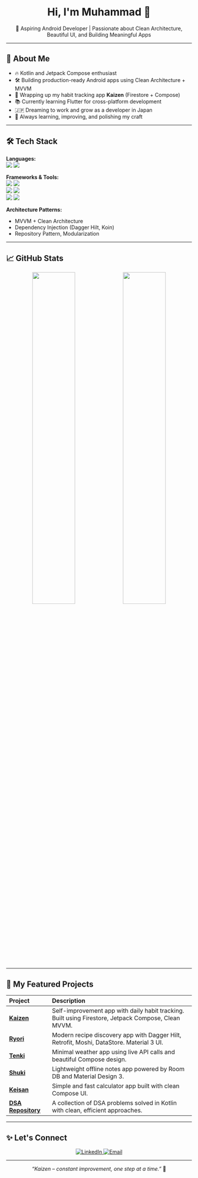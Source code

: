 <h1 align="center">Hi, I'm Muhammad 👋</h1>

<p align="center">
  🌸 Aspiring Android Developer | Passionate about Clean Architecture, Beautiful UI, and Building Meaningful Apps
</p>

---

## 🚀 About Me

- 🔥 Kotlin and Jetpack Compose enthusiast
- 🛠 Building production-ready Android apps using Clean Architecture + MVVM
- 🔄 Wrapping up my habit tracking app **Kaizen** (Firestore + Compose)
- 📚 Currently learning Flutter for cross-platform development
- 🇯🇵 Dreaming to work and grow as a developer in Japan
- 🌱 Always learning, improving, and polishing my craft

---

## 🛠️ Tech Stack

**Languages:**  
<img src="https://img.shields.io/badge/Kotlin-7F52FF?style=for-the-badge&logo=kotlin&logoColor=white"/> <img src="https://img.shields.io/badge/Dart-0175C2?style=for-the-badge&logo=dart&logoColor=white"/>

**Frameworks & Tools:**  
<img src="https://img.shields.io/badge/Jetpack%20Compose-4285F4?style=for-the-badge&logo=android&logoColor=white"/> <img src="https://img.shields.io/badge/Flutter-02569B?style=for-the-badge&logo=flutter&logoColor=white"/>  
<img src="https://img.shields.io/badge/Firebase-FFCA28?style=for-the-badge&logo=firebase&logoColor=black"/> <img src="https://img.shields.io/badge/Retrofit-3DDC84?style=for-the-badge&logo=android&logoColor=white"/>  
<img src="https://img.shields.io/badge/Ktor-0095D5?style=for-the-badge&logo=ktor&logoColor=white"/> <img src="https://img.shields.io/badge/Room-6DB33F?style=for-the-badge&logo=sqlite&logoColor=white"/>

**Architecture Patterns:**  
- MVVM + Clean Architecture
- Dependency Injection (Dagger Hilt, Koin)
- Repository Pattern, Modularization

---

## 📈 GitHub Stats

<p align="center">
  <img src="https://github-readme-stats.vercel.app/api?username=muhammad&show_icons=true&theme=github_dark&hide_title=true&hide_border=true" width="48%" />
  <img src="https://github-readme-streak-stats.herokuapp.com/?user=muhammad&theme=github-dark&hide_border=true" width="48%" />
</p>

---

## 📱 My Featured Projects

| Project | Description |
|:---|:---|
| [**Kaizen**](#) | Self-improvement app with daily habit tracking. Built using Firestore, Jetpack Compose, Clean MVVM. |
| [**Ryori**](#) | Modern recipe discovery app with Dagger Hilt, Retrofit, Moshi, DataStore. Material 3 UI. |
| [**Tenki**](#) | Minimal weather app using live API calls and beautiful Compose design. |
| [**Shuki**](#) | Lightweight offline notes app powered by Room DB and Material Design 3. |
| [**Keisan**](#) | Simple and fast calculator app built with clean Compose UI. |
| [**DSA Repository**](#) | A collection of DSA problems solved in Kotlin with clean, efficient approaches. |

---

## ✨ Let's Connect

<p align="center">
  <a href="https://www.linkedin.com/in/your-linkedin-id" target="_blank">
    <img src="https://img.shields.io/badge/LinkedIn-0077B5?style=for-the-badge&logo=linkedin&logoColor=white" alt="LinkedIn"/>
  </a>
  <a href="mailto:your-email@example.com" target="_blank">
    <img src="https://img.shields.io/badge/Gmail-EA4335?style=for-the-badge&logo=gmail&logoColor=white" alt="Email"/>
  </a>
</p>

---

<p align="center">
  <i>“Kaizen – constant improvement, one step at a time.”</i> 🌱
</p>
